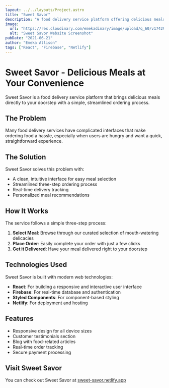```yaml
---
layout: ../../layouts/Project.astro
title: "Sweet Savor"
description: "A food delivery service platform offering delicious meals at your convenience with a seamless ordering process."
image:
  url: "https://res.cloudinary.com/emekadinary/image/upload/q_60/v1742965580/Projects%20Screenshot/sweet-savor_pse9r2.webp"
  alt: "Sweet Savor Website Screenshot"
pubDate: "2021-06-21"
author: "Emeka Allison"
tags: ["React", "Firebase", "Netlify"]
---
```


# Sweet Savor - Delicious Meals at Your Convenience

Sweet Savor is a food delivery service platform that brings delicious meals directly to your doorstep with a simple, streamlined ordering process.

## The Problem

Many food delivery services have complicated interfaces that make ordering food a hassle, especially when users are hungry and want a quick, straightforward experience.

## The Solution

Sweet Savor solves this problem with:

- A clean, intuitive interface for easy meal selection
- Streamlined three-step ordering process
- Real-time delivery tracking
- Personalized meal recommendations

## How It Works

The service follows a simple three-step process:

1. **Select Meal**: Browse through our curated selection of mouth-watering delicacies
2. **Place Order**: Easily complete your order with just a few clicks
3. **Get it Delivered**: Have your meal delivered right to your doorstep

## Technologies Used

Sweet Savor is built with modern web technologies:

- **React**: For building a responsive and interactive user interface
- **Firebase**: For real-time database and authentication
- **Styled Components**: For component-based styling
- **Netlify**: For deployment and hosting

## Features

- Responsive design for all device sizes
- Customer testimonials section
- Blog with food-related articles
- Real-time order tracking
- Secure payment processing

## Visit Sweet Savor

You can check out Sweet Savor at [sweet-savor.netlify.app](https://sweet-savor.netlify.app)
